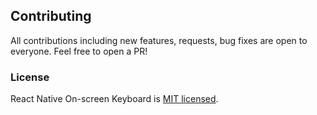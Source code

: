 ## Contributing
All contributions including new features, requests, bug fixes are open to everyone. Feel free to open a PR!

### License

React Native On-screen Keyboard is [MIT licensed](./LICENSE).
